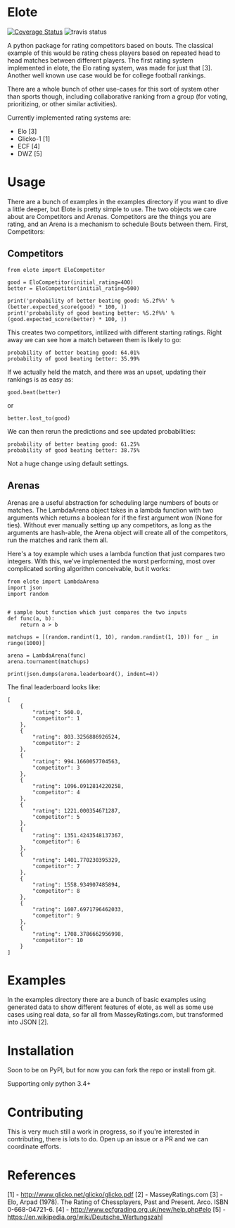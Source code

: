 Elote
=====

[![Coverage Status](https://coveralls.io/repos/wdm0006/elote/badge.svg?branch=master&service=github)](https://coveralls.io/github/wdm0006/elote?branch=master)  ![travis status](https://travis-ci.org/wdm0006/elote.svg?branch=master) 

A python package for rating competitors based on bouts. The classical example of this would be rating chess players based
on repeated head to head matches between different players. The first rating system implemented in elote, the Elo rating
system, was made for just that [3]. Another well known use case would be for college football rankings.

There are a whole bunch of other use-cases for this sort of system other than sports though, including collaborative
ranking from a group (for voting, prioritizing, or other similar activities).

Currently implemented rating systems are:

 * Elo [3]
 * Glicko-1 [1]
 * ECF [4]
 * DWZ [5]

Usage
=====

There are a bunch of examples in the examples directory if you want to dive a little deeper, but 
Elote is pretty simple to use. The two objects we care about are Competitors and Arenas. Competitors 
are the things you are rating, and an Arena is a mechanism to schedule Bouts between them. First, Competitors:

Competitors
-----------

    from elote import EloCompetitor
    
    good = EloCompetitor(initial_rating=400)
    better = EloCompetitor(initial_rating=500)
    
    print('probability of better beating good: %5.2f%%' % (better.expected_score(good) * 100, ))
    print('probability of good beating better: %5.2f%%' % (good.expected_score(better) * 100, ))

This creates two competitors, intilized with different starting ratings. Right away we can see how a match
between them is likely to go:

    probability of better beating good: 64.01%
    probability of good beating better: 35.99%

If we actually held the match, and there was an upset, updating their rankings is as easy as:

    good.beat(better)
    
or

    better.lost_to(good)
    
We can then rerun the predictions and see updated probabilities:

    probability of better beating good: 61.25%
    probability of good beating better: 38.75%
    
Not a huge change using default settings.

Arenas
------

Arenas are a useful abstraction for scheduling large numbers of bouts or matches. The LambdaArena object 
takes in a lambda function with two arguments which returns a boolean for if the first argument won (None for ties). Without 
ever manually setting up any competitors, as long as the arguments are hash-able, the Arena object will create
all of the competitors, run the matches and rank them all. 

Here's a toy example which uses a lambda function that just compares two integers. With this, we've implemented
the worst performing, most over complicated sorting algorithm conceivable, but it works:

    from elote import LambdaArena
    import json
    import random
    
    
    # sample bout function which just compares the two inputs
    def func(a, b):
        return a > b
    
    matchups = [(random.randint(1, 10), random.randint(1, 10)) for _ in range(1000)]
    
    arena = LambdaArena(func)
    arena.tournament(matchups)
    
    print(json.dumps(arena.leaderboard(), indent=4))

The final leaderboard looks like:

    [
        {
            "rating": 560.0,
            "competitor": 1
        },
        {
            "rating": 803.3256886926524,
            "competitor": 2
        },
        {
            "rating": 994.1660057704563,
            "competitor": 3
        },
        {
            "rating": 1096.0912814220258,
            "competitor": 4
        },
        {
            "rating": 1221.000354671287,
            "competitor": 5
        },
        {
            "rating": 1351.4243548137367,
            "competitor": 6
        },
        {
            "rating": 1401.770230395329,
            "competitor": 7
        },
        {
            "rating": 1558.934907485894,
            "competitor": 8
        },
        {
            "rating": 1607.6971796462033,
            "competitor": 9
        },
        {
            "rating": 1708.3786662956998,
            "competitor": 10
        }
    ]


Examples
========

In the examples directory there are a bunch of basic examples using generated data to show different features of elote,
as well as some use cases using real data, so far all from MasseyRatings.com, but transformed into JSON [2].

Installation
============

Soon to be on PyPI, but for now you can fork the repo or install from git.

Supporting only python 3.4+

Contributing
============

This is very much still a work in progress, so if you're interested in contributing, there is lots to do. Open up an
issue or a PR and we can coordinate efforts.

References
==========

 [1] - http://www.glicko.net/glicko/glicko.pdf
 [2] - MasseyRatings.com
 [3] - Elo, Arpad (1978). The Rating of Chessplayers, Past and Present. Arco. ISBN 0-668-04721-6.
 [4] - http://www.ecfgrading.org.uk/new/help.php#elo
 [5] - https://en.wikipedia.org/wiki/Deutsche_Wertungszahl